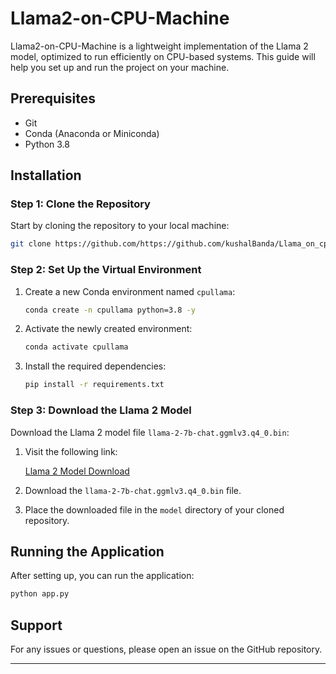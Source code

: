 # Llama2-on-CPU-Machine

Llama2-on-CPU-Machine is a lightweight implementation of the Llama 2 model, optimized to run efficiently on CPU-based systems. This guide will help you set up and run the project on your machine.

## Prerequisites

- Git
- Conda (Anaconda or Miniconda)
- Python 3.8

## Installation

### Step 1: Clone the Repository

Start by cloning the repository to your local machine:

```bash
git clone https://github.com/https://github.com/kushalBanda/Llama_on_cpu.git
```


### Step 2: Set Up the Virtual Environment

1. Create a new Conda environment named `cpullama`:

    ```bash
    conda create -n cpullama python=3.8 -y
    ```

2. Activate the newly created environment:

    ```bash
    conda activate cpullama
    ```

3. Install the required dependencies:

    ```bash
    pip install -r requirements.txt
    ```

### Step 3: Download the Llama 2 Model

Download the Llama 2 model file `llama-2-7b-chat.ggmlv3.q4_0.bin`:

1. Visit the following link:

    [Llama 2 Model Download](https://huggingface.co/TheBloke/Llama-2-7B-Chat-GGML/tree/main)

2. Download the `llama-2-7b-chat.ggmlv3.q4_0.bin` file.

3. Place the downloaded file in the `model` directory of your cloned repository.

## Running the Application

After setting up, you can run the application:

```bash
python app.py
```

## Support

For any issues or questions, please open an issue on the GitHub repository.

---

